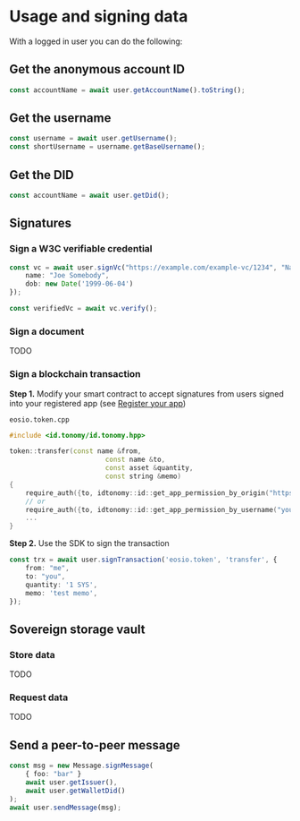 # Usage and signing data

With a logged in user you can do the following:

## Get the anonymous account ID

```typescript
const accountName = await user.getAccountName().toString();
```

## Get the username

```typescript
const username = await user.getUsername();
const shortUsername = username.getBaseUsername();
```

## Get the DID

```typescript
const accountName = await user.getDid();
```

## Signatures

### Sign a W3C verifiable credential

```typescript
const vc = await user.signVc("https://example.com/example-vc/1234", "NameAndDob", {
    name: "Joe Somebody",
    dob: new Date('1999-06-04')
});

const verifiedVc = await vc.verify();
```

### Sign a document

TODO

### Sign a blockchain transaction

**Step 1.** Modify your smart contract to accept signatures from users signed into your registered app (see [Register your app](/cli/#register-a-tonomy-app))

`eosio.token.cpp`

```c++
#include <id.tonomy/id.tonomy.hpp>

token::transfer(const name &from,
                        const name &to,
                        const asset &quantity,
                        const string &memo)
{
    require_auth({to, idtonomy::id::get_app_permission_by_origin("https://your-registered-app.com")});
    // or
    require_auth({to, idtonomy::id::get_app_permission_by_username("your-registered-app.app.demo.tonomy.id")});
    ...
}
```

**Step 2.** Use the SDK to sign the transaction

```typescript
const trx = await user.signTransaction('eosio.token', 'transfer', {
    from: "me",
    to: "you",
    quantity: '1 SYS',
    memo: 'test memo',
});
```

## Sovereign storage vault

### Store data

TODO

### Request data

TODO

## Send a peer-to-peer message

```typescript
const msg = new Message.signMessage(
    { foo: "bar" }
    await user.getIssuer(),
    await user.getWalletDid()
);
await user.sendMessage(msg);
```
